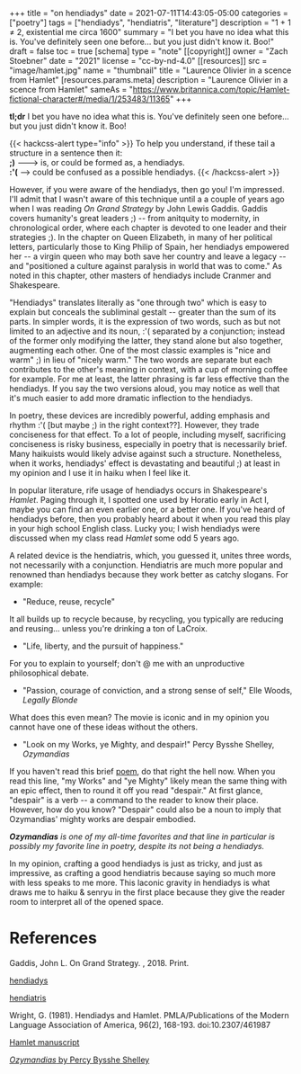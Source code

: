 +++
title = "on hendiadys"
date = 2021-07-11T14:43:05-05:00
categories = ["poetry"]
tags = ["hendiadys", "hendiatris", "literature"]
description = "1 + 1 ≠ 2, existential me circa 1600"
summary = "I bet you have no idea what this is. You've definitely seen one before... but you just didn't know it. Boo!"
draft = false
toc = true
[schema]
  type = "note"
[[copyright]]
  owner = "Zach Stoebner"
  date = "2021"
  license = "cc-by-nd-4.0"
[[resources]]
  src = "image/hamlet.jpg"
  name = "thumbnail"
  title = "Laurence Olivier in a scence from Hamlet"
  [resources.params.meta]
    description = "Laurence Olivier in a scence from Hamlet"
    sameAs = "https://www.britannica.com/topic/Hamlet-fictional-character#/media/1/253483/11365"
+++

**tl;dr** I bet you have no idea what this is. You've definitely seen one before... but you just didn't know it. Boo!

{{< hackcss-alert type="info" >}}
To help you understand, if these tail a structure in a sentence then it: <br>
<strong>;)</strong> ---> is, or could be formed as, a hendiadys. <br>
<strong>:'(</strong> --> could be confused as a possible hendiadys.
{{< /hackcss-alert >}}

However, if you were aware of the hendiadys, then go you! I'm impressed. I'll admit that I wasn't aware of this technique until a a couple of years ago when I was reading <i>On Grand Strategy</i> by John Lewis Gaddis. Gaddis covers humanity's great leaders ;) -- from anitquity to modernity, in chronological order, where each chapter is devoted to one leader and their strategies ;). In the chapter on Queen Elizabeth, in many of her political letters, particularly those to King Philip of Spain, her hendiadys empowered her -- a virgin queen who may both save her country and leave a legacy -- and "positioned a culture against paralysis in world that was to come." As noted in this chapter, other masters of hendiadys include Cranmer and Shakespeare.

"Hendiadys" translates literally as "one through two" which is easy to explain but conceals the subliminal gestalt -- greater than the sum of its parts. In simpler words, it is the expression of two words, such as but not limited to an adjective and its noun, :'( separated by a conjunction; instead of the former only modifying the latter, they stand alone but also together, augmenting each other. One of the most classic examples is "nice and warm" ;) in lieu of "nicely warm." The two words are separate but each contributes to the other's meaning in context, with a cup of morning coffee for example. For me at least, the latter phrasing is far less effective than the hendiadys. If you say the two versions aloud, you may notice as well that it's much easier to add more dramatic inflection to the hendiadys.

In poetry, these devices are incredibly powerful, adding emphasis and rhythm :'( [but maybe ;) in the right context??]. However, they trade conciseness for that effect. To a lot of people, including myself, sacrificing conciseness is risky business, especially in poetry that is necessarily brief. Many haikuists would likely advise against such a structure. Nonetheless, when it works, hendiadys' effect is devastating and beautiful ;) at least in my opinion and I use it in haiku when I feel like it.

In popular literature, rife usage of hendiadys occurs in Shakespeare's <i>Hamlet</i>. Paging through it, I spotted one used by Horatio early in Act I, maybe you can find an even earlier one, or a better one. If you've heard of hendiadys before, then you probably heard about it when you read this play in your high school English class. Lucky you; I wish hendiadys were discussed when my class read <i>Hamlet</i> some odd 5 years ago.  

A related device is the hendiatris, which, you guessed it, unites three words, not necessarily with a conjunction. Hendiatris are much more popular and renowned than hendiadys because they work better as catchy slogans. For example: 

- "Reduce, reuse, recycle"

It all builds up to recycle because, by recycling, you typically are reducing and reusing... unless you're drinking a ton of LaCroix. 

- "Life, liberty, and the pursuit of happiness."

For you to explain to yourself; don't @ me with an unproductive philosophical debate. 

- "Passion, courage of conviction, and a strong sense of self," Elle Woods, <i>Legally Blonde</i> 

What does this even mean? The movie is iconic and in my opinion you cannot have one of these ideas without the others. 

- "Look on my Works, ye Mighty, and despair!" Percy Bysshe Shelley, <i>Ozymandias</i>

If you haven't read this brief [poem](https://www.poetryfoundation.org/poems/46565/ozymandias), do that right the hell now. When you read this line, "my Works" and "ye Mighty" likely mean the same thing with an epic effect, then to round it off you read "despair." At first glance, "despair" is a verb -- a command to the reader to know their place. However, how do you know? "Despair" could also be a noun to imply that Ozymandias' mighty works are despair embodied. 

<i>
<b>Ozymandias</b> is one of my all-time favorites and that line in particular is possibly my favorite line in poetry, despite its not being a hendiadys. 
</i>

In my opinion, crafting a good hendiadys is just as tricky, and just as impressive, as crafting a good hendiatris because saying so much more with less speaks to me more. This laconic gravity in hendiadys is what draws me to haiku & senryu in the first place because they give the reader room to interpret all of the opened space. 

# References
Gaddis, John L. On Grand Strategy. , 2018. Print.

[hendiadys](https://en.wikipedia.org/wiki/Hendiadys)

[hendiatris](https://en.wikipedia.org/wiki/Hendiatris)

Wright, G. (1981). Hendiadys and Hamlet. PMLA/Publications of the Modern Language Association of America, 96(2), 168-193. doi:10.2307/461987

[Hamlet manuscript](http://shakespeare.mit.edu/hamlet/full.html)

[<i>Ozymandias</i> by Percy Bysshe Shelley](https://www.poetryfoundation.org/poems/46565/ozymandias)
